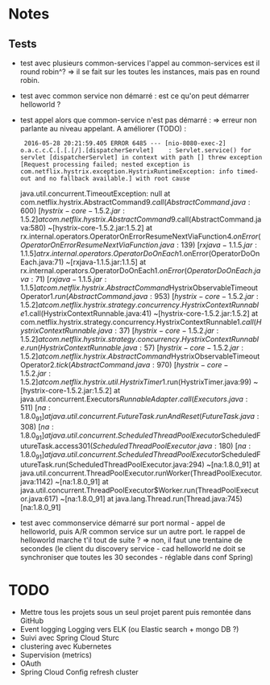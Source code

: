 # Notes

## Tests

 * test avec plusieurs common-services
 	l'appel au common-services est il round robin^?
 	=> il se fait sur les toutes les instances, mais pas en round robin.
 * test avec common service non démarré :
 	est ce qu'on peut démarrer helloworld ?
 * test appel alors que common-service n'est pas démarré :
 	=> erreur non parlante au niveau appelant. A améliorer (TODO) :
 	
	 	2016-05-28 20:21:59.405 ERROR 6485 --- [nio-8080-exec-2] o.a.c.c.C.[.[.[/].[dispatcherServlet]    : Servlet.service() for servlet [dispatcherServlet] in context with path [] threw exception [Request processing failed; nested exception is com.netflix.hystrix.exception.HystrixRuntimeException: info timed-out and no fallback available.] with root cause
	
	java.util.concurrent.TimeoutException: null
		at com.netflix.hystrix.AbstractCommand$9.call(AbstractCommand.java:600) ~[hystrix-core-1.5.2.jar:1.5.2]
		at com.netflix.hystrix.AbstractCommand$9.call(AbstractCommand.java:580) ~[hystrix-core-1.5.2.jar:1.5.2]
		at rx.internal.operators.OperatorOnErrorResumeNextViaFunction$4.onError(OperatorOnErrorResumeNextViaFunction.java:139) ~[rxjava-1.1.5.jar:1.1.5]
		at rx.internal.operators.OperatorDoOnEach$1.onError(OperatorDoOnEach.java:71) ~[rxjava-1.1.5.jar:1.1.5]
		at rx.internal.operators.OperatorDoOnEach$1.onError(OperatorDoOnEach.java:71) ~[rxjava-1.1.5.jar:1.1.5]
		at com.netflix.hystrix.AbstractCommand$HystrixObservableTimeoutOperator$1.run(AbstractCommand.java:953) ~[hystrix-core-1.5.2.jar:1.5.2]
		at com.netflix.hystrix.strategy.concurrency.HystrixContextRunnable$1.call(HystrixContextRunnable.java:41) ~[hystrix-core-1.5.2.jar:1.5.2]
		at com.netflix.hystrix.strategy.concurrency.HystrixContextRunnable$1.call(HystrixContextRunnable.java:37) ~[hystrix-core-1.5.2.jar:1.5.2]
		at com.netflix.hystrix.strategy.concurrency.HystrixContextRunnable.run(HystrixContextRunnable.java:57) ~[hystrix-core-1.5.2.jar:1.5.2]
		at com.netflix.hystrix.AbstractCommand$HystrixObservableTimeoutOperator$2.tick(AbstractCommand.java:970) ~[hystrix-core-1.5.2.jar:1.5.2]
		at com.netflix.hystrix.util.HystrixTimer$1.run(HystrixTimer.java:99) ~[hystrix-core-1.5.2.jar:1.5.2]
		at java.util.concurrent.Executors$RunnableAdapter.call(Executors.java:511) ~[na:1.8.0_91]
		at java.util.concurrent.FutureTask.runAndReset(FutureTask.java:308) ~[na:1.8.0_91]
		at java.util.concurrent.ScheduledThreadPoolExecutor$ScheduledFutureTask.access$301(ScheduledThreadPoolExecutor.java:180) ~[na:1.8.0_91]
		at java.util.concurrent.ScheduledThreadPoolExecutor$ScheduledFutureTask.run(ScheduledThreadPoolExecutor.java:294) ~[na:1.8.0_91]
		at java.util.concurrent.ThreadPoolExecutor.runWorker(ThreadPoolExecutor.java:1142) ~[na:1.8.0_91]
		at java.util.concurrent.ThreadPoolExecutor$Worker.run(ThreadPoolExecutor.java:617) ~[na:1.8.0_91]
		at java.lang.Thread.run(Thread.java:745) [na:1.8.0_91]

 * test avec commonservice démarré sur port normal - appel de helloworld, puis A/R common service sur un autre port.
 	le rappel de helloworld marche t'il tout de suite ?
 	=> non, il faut une trentaine de secondes (le client du discovery service - cad helloworld ne doit se synchroniser que toutes les 30 secondes - réglable dans conf Spring)
 	
 	
# TODO

 * Mettre tous les projets sous un seul projet parent puis remontée dans GitHub
 * Event logging Logging vers ELK (ou Elastic search + mongo DB ?)
 * Suivi avec Spring Cloud Sturc
 * clustering avec Kubernetes
 * Supervision (metrics)
 * OAuth
 * Spring Cloud Config refresh cluster